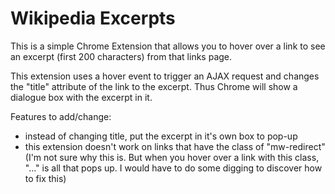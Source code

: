 # Wikipedia Excerpts

This is a simple Chrome Extension that allows you to hover over a link to see an excerpt (first 200 characters) from that links page. 

This extension uses a hover event to trigger an AJAX request and changes the "title" attribute of the link to the excerpt. Thus Chrome will show a dialogue box with the excerpt in it.

Features to add/change:
- instead of changing title, put the excerpt in it's own box to pop-up
- this extension doesn't work on links that have the class of "mw-redirect" (I'm not sure why this is. But when you hover over a link with this class, "..." is all that pops up. I would have to do some digging to discover how to fix this)
